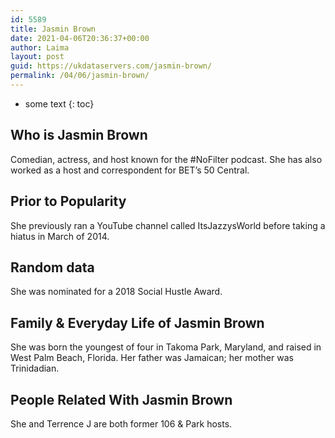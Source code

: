 ```yaml
---
id: 5589
title: Jasmin Brown
date: 2021-04-06T20:36:37+00:00
author: Laima
layout: post
guid: https://ukdataservers.com/jasmin-brown/
permalink: /04/06/jasmin-brown/
---
```


* some text
{: toc}


## Who is Jasmin Brown
                  
                  
                  
Comedian, actress, and host known for the #NoFilter podcast. She has also worked as a host and correspondent for BET&#8217;s 50 Central.
                  
              
            
              
            
                
                
                
## Prior to Popularity
                  
                  
                  
She previously ran a YouTube channel called ItsJazzysWorld before taking a hiatus in March of 2014.
                  
              
            
              
            
                
                
                
## Random data
                  
                  
                  
She was nominated for a 2018 Social Hustle Award. 
                  
              
            
              
            
                
                
                
## Family & Everyday Life of Jasmin Brown
                  
                  
                  
She was born the youngest of four in Takoma Park, Maryland, and raised in West Palm Beach, Florida. Her father was Jamaican; her mother was Trinidadian.
                  
              
            
              
            
                
                
                
## People Related With Jasmin Brown
                  
                  
                  
She and Terrence J are both former 106 & Park hosts.
                  
              
            
              
            
                
              
            
              
              
            
            
              
            
          
          
          